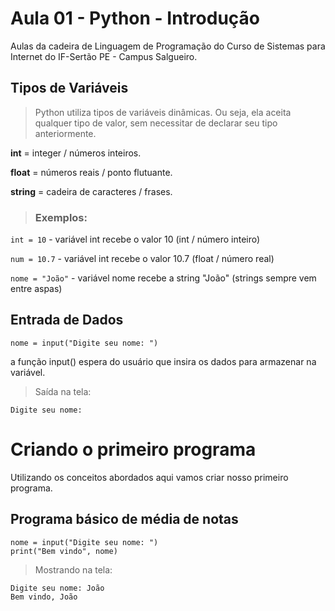 # Aula 01 - Python - Introdução

Aulas da cadeira de Linguagem de Programação do Curso de Sistemas para Internet do IF-Sertão PE - Campus Salgueiro.


## Tipos de Variáveis

>Python utiliza tipos de variáveis dinâmicas. Ou seja, ela aceita qualquer tipo de valor, sem necessitar de declarar seu tipo anteriormente.

**int** = integer / números inteiros.

**float** = números reais / ponto flutuante.

**string** = cadeira de caracteres / frases.

>### Exemplos:
`int = 10` - variável int recebe o valor 10 (int / número inteiro)

`num = 10.7` - variável int recebe o valor 10.7 (float / número real)

`nome = "João"` - variável nome recebe a string "João" (strings sempre vem entre aspas)


## Entrada de Dados

`nome = input("Digite seu nome: ")`

a função input() espera do usuário que insira os dados para armazenar na variável.

>Saída na tela:

```
Digite seu nome:
```

# Criando o primeiro programa
Utilizando os conceitos abordados aqui vamos criar nosso primeiro programa.

 ## Programa básico de média de notas
```
nome = input("Digite seu nome: ")
print("Bem vindo", nome)
```

>Mostrando na tela:

```
Digite seu nome: João
Bem vindo, João
```